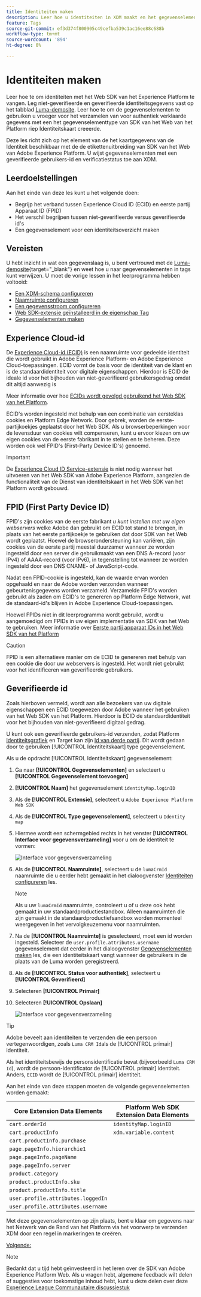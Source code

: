 ```yaml
---
title: Identiteiten maken
description: Leer hoe u identiteiten in XDM maakt en het gegevenselement Identiteitskaart gebruikt om gebruikers-id's vast te leggen. Deze les maakt deel uit van de Zelfstudie Adobe Experience Cloud met Web SDK implementeren.
feature: Tags
source-git-commit: ef3d374f800905c49cefba539c1ac16ee88c688b
workflow-type: tm+mt
source-wordcount: '894'
ht-degree: 0%

---
```


# Identiteiten maken

Leer hoe te om identiteiten met het Web SDK van het Experience Platform te vangen. Leg niet-geverifieerde en geverifieerde identiteitsgegevens vast op het tabblad [Luma-demosite](https://luma.enablementadobe.com/content/luma/us/en.html). Leer hoe te om de gegevenselementen te gebruiken u vroeger voor het verzamelen van voor authentiek verklaarde gegevens met een het gegevenselementtype van SDK van het Web van het Platform riep Identiteitskaart creeerde.

Deze les richt zich op het element van de het kaartgegevens van de Identiteit beschikbaar met de de etikettenuitbreiding van SDK van het Web van Adobe Experience Platform. U wijst gegevenselementen met een geverifieerde gebruikers-id en verificatiestatus toe aan XDM.

## Leerdoelstellingen

Aan het einde van deze les kunt u het volgende doen:

* Begrijp het verband tussen Experience Cloud ID (ECID) en eerste partij Apparaat ID (FPID)
* Het verschil begrijpen tussen niet-geverifieerde versus geverifieerde id&#39;s
* Een gegevenselement voor een identiteitsoverzicht maken

## Vereisten

U hebt inzicht in wat een gegevenslaag is, u bent vertrouwd met de [Luma-demosite](https://luma.enablementadobe.com/content/luma/us/en.html){target="_blank"} en weet hoe u naar gegevenselementen in tags kunt verwijzen. U moet de vorige lessen in het leerprogramma hebben voltooid:

* [Een XDM-schema configureren](configure-schemas.md)
* [Naamruimte configureren](configure-identities.md)
* [Een gegevensstroom configureren](configure-datastream.md)
* [Web SDK-extensie geïnstalleerd in de eigenschap Tag](install-web-sdk.md)
* [Gegevenselementen maken](create-data-elements.md)


## Experience Cloud-id

De [Experience Cloud-id (ECID)](https://experienceleague.adobe.com/docs/experience-platform/identity/ecid.html?lang=en) is een naamruimte voor gedeelde identiteit die wordt gebruikt in Adobe Experience Platform- en Adobe Experience Cloud-toepassingen. ECID vormt de basis voor de identiteit van de klant en is de standaardidentiteit voor digitale eigenschappen. Hierdoor is ECID de ideale id voor het bijhouden van niet-geverifieerd gebruikersgedrag omdat dit altijd aanwezig is

<!-- FYI I commented this out because it was breaking the build - Jack
>[!TIP]
>
> When you use the Experience Platform Web SDK to set up Adobe applications on your digital properties, the ECID is generated at the Adobe Edge server level. As such, ECID is not viewable on the client-side network request payload. You can view the ECID by seeing the Preview tab of the network request, or by using the [Adobe Experience Platform Debugger Edge Trace](set-up-analytics.md#experience-cloud-id-validation).
>![View ECID](assets/validate-dev-console-ecid.png)
-->

Meer informatie over hoe [ECIDs wordt gevolgd gebruikend het Web SDK van het Platform](https://experienceleague.adobe.com/docs/experience-platform/edge/identity/overview.html?lang=en).

ECID&#39;s worden ingesteld met behulp van een combinatie van eersteklas cookies en Platform Edge Network. Door gebrek, worden de eerste-partijkoekjes geplaatst door het Web SDK. Als u browserbeperkingen voor de levensduur van cookies wilt compenseren, kunt u ervoor kiezen om uw eigen cookies van de eerste fabrikant in te stellen en te beheren. Deze worden ook wel FPID&#39;s (First-Party Device ID&#39;s) genoemd.

>[!IMPORTANT]
>
>De [Experience Cloud ID Service-extensie](https://exchange.adobe.com/experiencecloud.details.100160.adobe-experience-cloud-id-launch-extension.html) is niet nodig wanneer het uitvoeren van het Web SDK van Adobe Experience Platform, aangezien de functionaliteit van de Dienst van identiteitskaart in het Web SDK van het Platform wordt gebouwd.

## FPID (First Party Device ID)

FPID&#39;s zijn cookies van de eerste fabrikant _u kunt instellen met uw eigen webservers_ welke Adobe dan gebruikt om ECID tot stand te brengen, in plaats van het eerste partijkoekje te gebruiken dat door SDK van het Web wordt geplaatst. Hoewel de browserondersteuning kan variëren, zijn cookies van de eerste partij meestal duurzamer wanneer ze worden ingesteld door een server die gebruikmaakt van een DNS A-record (voor IPv4) of AAAA-record (voor IPv6), in tegenstelling tot wanneer ze worden ingesteld door een DNS CNAME- of JavaScript-code.

Nadat een FPID-cookie is ingesteld, kan de waarde ervan worden opgehaald en naar de Adobe worden verzonden wanneer gebeurtenisgegevens worden verzameld. Verzamelde FPID&#39;s worden gebruikt als zaden om ECID&#39;s te genereren op Platform Edge Network, wat de standaard-id&#39;s blijven in Adobe Experience Cloud-toepassingen.

Hoewel FPIDs niet in dit leerprogramma wordt gebruikt, wordt u aangemoedigd om FPIDs in uw eigen implementatie van SDK van het Web te gebruiken. Meer informatie over [Eerste partij apparaat IDs in het Web SDK van het Platform](https://experienceleague.adobe.com/docs/experience-platform/edge/identity/first-party-device-ids.html?lang=en)

>[!CAUTION]
>
> FPID is een alternatieve manier om de ECID te genereren met behulp van een cookie die door uw webservers is ingesteld. Het wordt niet gebruikt voor het identificeren van geverifieerde gebruikers.

## Geverifieerde id

Zoals hierboven vermeld, wordt aan alle bezoekers van uw digitale eigenschappen een ECID toegewezen door Adobe wanneer het gebruiken van het Web SDK van het Platform. Hierdoor is ECID de standaardidentiteit voor het bijhouden van niet-geverifieerd digitaal gedrag.

U kunt ook een geverifieerde gebruikers-id verzenden, zodat Platform [Identiteitsgrafiek](https://experienceleague.adobe.com/docs/platform-learn/tutorials/identities/understanding-identity-and-identity-graphs.html?lang=en) en Target kan zijn [Id van derde partij](https://experienceleague.adobe.com/docs/target/using/audiences/visitor-profiles/3rd-party-id.html). Dit wordt gedaan door te gebruiken [!UICONTROL Identiteitskaart] type gegevenselement.

Als u de opdracht [!UICONTROL Identiteitskaart] gegevenselement:

1. Ga naar **[!UICONTROL Gegevenselementen]** en selecteert u **[!UICONTROL Gegevenselement toevoegen]**

1. **[!UICONTROL Naam]** het gegevenselement `identityMap.loginID`

1. Als de **[!UICONTROL Extensie]**, selecteert u `Adobe Experience Platform Web SDK`

1. Als de **[!UICONTROL Type gegevenselement]**, selecteert u `Identity map`

1. Hiermee wordt een schermgebied rechts in het venster **[!UICONTROL Interface voor gegevensverzameling]** voor u om de identiteit te vormen:

   ![Interface voor gegevensverzameling](assets/identity-identityMap-setup.png)

1. Als de  **[!UICONTROL Naamruimte]**, selecteert u de `lumaCrmId` naamruimte die u eerder hebt gemaakt in het dialoogvenster [Identiteiten configureren](configure-identities.md) les.

   >[!NOTE]
   >
   >    Als u uw `lumaCrmId` naamruimte, controleert u of u deze ook hebt gemaakt in uw standaardproductiestandbox. Alleen naamruimten die zijn gemaakt in de standaardproductiefsandbox worden momenteel weergegeven in het vervolgkeuzemenu voor naamruimten.

1. Na de **[!UICONTROL Naamruimte]** is geselecteerd, moet een id worden ingesteld. Selecteer de `user.profile.attributes.username` gegevenselement dat eerder in het dialoogvenster [Gegevenselementen maken](create-data-elements.md#create-data-elements-to-capture-the-data-layer) les, die een identiteitskaart vangt wanneer de gebruikers in de plaats van de Luma worden geregistreerd.

   <!--  >[!TIP]
    >
    >You can verify the **[!UICONTROL Luma CRM ID]** is collected in a data element on the web property by going to the [Luma Demo site](https://luma.enablementadobe.com/content/luma/us/en.html), logging in, [switching the tag environment](validate-with-debugger.md#use-the-experience-platform-debugger-to-map-to-your-tag-property) to your own, and typing `_satellite.getVar("user.profile.attributes.username")` in the web browser developer console.
    >
    >   ![Data Element  ID ](assets/identity-data-element-customer-id.png)
    -->

1. Als de **[!UICONTROL Status voor authentiek]**, selecteert u **[!UICONTROL Geverifieerd]**
1. Selecteren **[!UICONTROL Primair]**

1. Selecteren **[!UICONTROL Opslaan]**

   ![Interface voor gegevensverzameling](assets/identity-id-namespace.png)

>[!TIP]
>
> Adobe beveelt aan identiteiten te verzenden die een persoon vertegenwoordigen, zoals `Luma CRM Id`als de [!UICONTROL primair] identiteit.
>
> Als het identiteitsbewijs de personsidentificatie bevat (bijvoorbeeld `Luma CRM Id`), wordt de persoon-identificator de [!UICONTROL primair] identiteit. Anders, `ECID` wordt de [!UICONTROL primair] identiteit.




<!--
1. Once the data element is configured in **[!UICONTROL Data Collection interface]**, it can be tested on the Luma web property like any other Data Element. Enter the following script in the browser developer console
   
   
   ```
   _satellite.getVar('identityMap.loginID')
   ```  

   ![Data Collection interface](assets/identity-consoleIdentityDataElement.png)
   
   >[!NOTE]
   >
   >ECID identifier will NOT populate in the Data Element, as this is configured already with Platform Web SDK.   
-->

Aan het einde van deze stappen moeten de volgende gegevenselementen worden gemaakt:

| Core Extension Data Elements | Platform Web SDK Extension Data Elements |
-----------------------------|-------------------------------
| `cart.orderId` | `identityMap.loginID` |
| `cart.productInfo` | `xdm.variable.content` |
| `cart.productInfo.purchase` | |
| `page.pageInfo.hierarchie1` | |
| `page.pageInfo.pageName` | |
| `page.pageInfo.server` | |
| `product.category` | |
| `product.productInfo.sku` | |
| `product.productInfo.title` | |
| `user.profile.attributes.loggedIn` | |
| `user.profile.attributes.username` | |

Met deze gegevenselementen op zijn plaats, bent u klaar om gegevens naar het Netwerk van de Rand van het Platform via het voorwerp te verzenden XDM door een regel in markeringen te creëren.

[Volgende: ](create-tag-rule.md)

>[!NOTE]
>
>Bedankt dat u tijd hebt geïnvesteerd in het leren over de SDK van Adobe Experience Platform Web. Als u vragen hebt, algemene feedback wilt delen of suggesties voor toekomstige inhoud hebt, kunt u deze delen over deze [Experience League Communautaire discussiestuk](https://experienceleaguecommunities.adobe.com/t5/adobe-experience-platform-launch/tutorial-discussion-implement-adobe-experience-cloud-with-web/td-p/444996)
